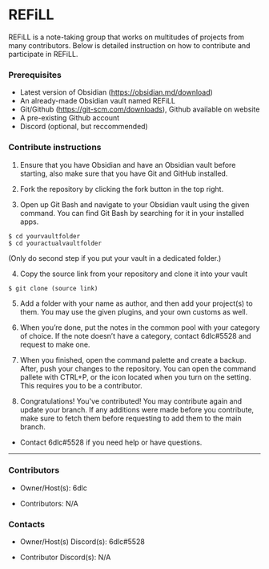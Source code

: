 # REFiLL
REFiLL is a note-taking group that works on multitudes of projects from many contributors. Below is detailed instruction on how to contribute and participate in REFiLL.

### Prerequisites
- Latest version of Obsidian (https://obsidian.md/download)
- An already-made Obsidian vault named REFiLL
- Git/Github (https://git-scm.com/downloads), Github available on website
- A pre-existing Github account
- Discord (optional, but reccommended)

### Contribute instructions
1) Ensure that you have Obsidian and have an Obsidian vault before starting, also make sure that you have Git and GitHub installed.

2) Fork the repository by clicking the fork button in the top right.

3) Open up Git Bash and navigate to your Obsidian vault using the given command. You can find Git Bash by searching for it in your installed apps.

```
$ cd yourvaultfolder
$ cd youractualvaultfolder
```

(Only do second step if you put your vault in a dedicated folder.)

4) Copy the source link from your repository and clone it into your vault

```
$ git clone (source link)
```

5) Add a folder with your name as author, and then add your project(s) to them. You may use the given plugins, and your own customs as well.

6) When you’re done, put the notes in the common pool with your category of choice. If the note doesn’t have a category, contact 6dlc#5528 and request to make one.

7) When you finished, open the command palette and create a backup. After, push your changes to the repository. You can open the command pallete with CTRL+P, or the icon located when you turn on the setting. This requires you to be a contributor.

8) Congratulations! You've contributed! You may contribute again and update your branch. If any additions were made before you contribute, make sure to fetch them before requesting to add them to the main branch.

- Contact 6dlc#5528 if you need help or have questions.

---

### Contributors
- Owner/Host(s): 6dlc

- Contributors: N/A

### Contacts
- Owner/Host(s) Discord(s): 6dlc#5528

- Contributor Discord(s): N/A
